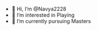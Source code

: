 - 👋 Hi, I’m @Navya2228
- 👀 I’m interested in Playing 
- 🌱 I’m currently pursuing Masters


<!---
Navya2228/Navya2228 is a ✨ special ✨ repository because its `README.md` (this file) appears on your GitHub profile.
You can click the Preview link to take a look at your changes.
--->
